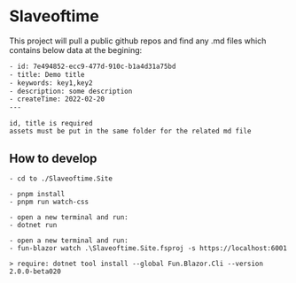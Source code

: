 # Slaveoftime

This project will pull a public github repos and find any .md files which contains below data at the begining:


``` txt
- id: 7e494852-ecc9-477d-910c-b1a4d31a75bd
- title: Demo title
- keywords: key1,key2
- description: some description
- createTime: 2022-02-20
---
```

    id, title is required
    assets must be put in the same folder for the related md file


## How to develop

    - cd to ./Slaveoftime.Site

    - pnpm install
    - pnpm run watch-css

    - open a new terminal and run:
    - dotnet run

    - open a new terminal and run:
    - fun-blazor watch .\Slaveoftime.Site.fsproj -s https://localhost:6001

    > require: dotnet tool install --global Fun.Blazor.Cli --version 2.0.0-beta020
    